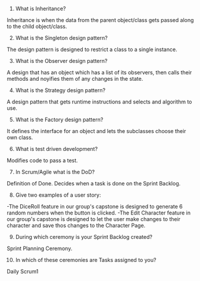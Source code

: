 
1. What is Inheritance?

Inheritance is when the data from the parent object/class gets passed along to the child object/class.

2. What is the Singleton design pattern?

The design pattern is designed to restrict a class to a single instance. 

3. What is the Observer design pattern?

A design that has an object which has a list of its observers, then calls their methods and noyifies them of any changes in the state. 

4. What is the Strategy design pattern?

A design pattern that gets runtime instructions and selects and algorithm to use.

5. What is the Factory design pattern?

It defines the interface for an object and lets the subclasses choose their own class.

6. What is test driven development?

Modifies code to pass a test.

7. In Scrum/Agile what is the DoD?

Definition of Done. Decides when a task is done on the Sprint Backlog.

8. Give two examples of a user story:

  -The DiceRoll feature in our group's capstone is designed to generate 6 random numbers when the button is clicked.
  -The Edit Character feature in our group's capstone is designed to let the user make changes to their character and save thos changes to the Character Page.

9. During which ceremony is your Sprint Backlog created?

Sprint Planning Ceremony.

10. In which of these ceremonies are Tasks assigned to you?

Daily Scrum1
